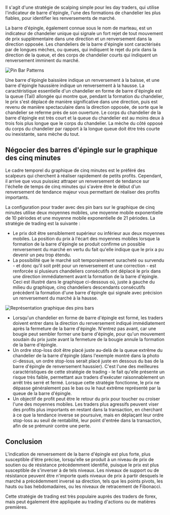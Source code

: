 Il s'agit d'une stratégie de scalping simple pour les day traders, qui utilise l'indicateur de barre d'épingle, l'une des formations de chandelier les plus fiables, pour identifier les renversements de marché.

La barre d'épingle, également connue sous le nom de marteau, est un indicateur de chandelier unique qui signale un fort rejet de tout mouvement de prix supplémentaire dans une direction et un renversement dans la direction opposée. Les chandeliers de la barre d'épingle sont caractérisés par de longues mèches, ou queues, qui indiquent le rejet du prix dans la direction de la queue, et des corps de chandelier courts qui indiquent un renversement imminent du marché.

![Pin Bar Patterns](https://raw.githubusercontent.com/Microleadoff/content/master/lang/fr/courses/Ing%C3%A9nierie/Blockchain/Trading/0400%20-%20Strat%C3%A9gie%20de%20scalping%20%C3%A0%20la%20barre%20d'%C3%A9pingle%20pour%20les%20Day%20Traders/images/image2.jpg)

Une barre d'épingle baissière indique un renversement à la baisse, et une barre d'épingle haussière indique un renversement à la hausse. La caractéristique essentielle d'un chandelier en forme de barre d'épingle est la queue (Tail) allongée qui montre que, pendant la formation du chandelier, le prix s'est déplacé de manière significative dans une direction, puis est revenu de manière spectaculaire dans la direction opposée, de sorte que le chandelier se referme près de son ouverture. Le corps du chandelier de la barre d'épingle est très court et la queue du chandelier est au moins deux à trois fois plus longue que le corps du chandelier. La mèche du côté opposé du corps du chandelier par rapport à la longue queue doit être très courte ou inexistante, sans mèche du tout.

## Négocier des barres d'épingle sur le graphique des cinq minutes

Le cadre temporel du graphique de cinq minutes est le préféré des scalpeurs qui cherchent à réaliser rapidement de petits profits. Cependant, il arrive que vous puissiez attraper un renversement de tendance sur l'échelle de temps de cinq minutes qui s'avère être le début d'un renversement de tendance majeur vous permettant de réaliser des profits importants.

La configuration pour trader avec des pin bars sur le graphique de cinq minutes utilise deux moyennes mobiles, une moyenne mobile exponentielle de 10 périodes et une moyenne mobile exponentielle de 21 périodes. La stratégie de trading est la suivante :

- Le prix doit être sensiblement supérieur ou inférieur aux deux moyennes mobiles. La position du prix à l'écart des moyennes mobiles lorsque la formation de la barre d'épingle se produit confirme un possible renversement du marché en vertu du fait qu'elle indique que le prix a pu devenir un peu trop étendu.
- La possibilité que le marché soit temporairement suracheté ou survendu - et donc qu'il soit prêt pour un renversement et une correction - est renforcée si plusieurs chandeliers consécutifs ont déplacé le prix dans une direction immédiatement avant la formation de la barre d'épingle. Ceci est illustré dans le graphique ci-dessous où, juste à gauche du milieu du graphique, cinq chandeliers descendants consécutifs précèdent la formation d'une barre d'épingle qui signale avec précision un renversement du marché à la hausse.

![Représentation graphique des pins bars](https://raw.githubusercontent.com/Microleadoff/content/master/lang/fr/courses/Ing%C3%A9nierie/Blockchain/Trading/0400%20-%20Strat%C3%A9gie%20de%20scalping%20%C3%A0%20la%20barre%20d'%C3%A9pingle%20pour%20les%20Day%20Traders/images/image1.jpg)

- Lorsqu'un chandelier en forme de barre d'épingle est formé, les traders doivent entrer dans la direction du renversement indiqué immédiatement après la fermeture de la barre d'épingle. N'entrez pas avant, car une bougie peut sembler former une barre d'épingle, pour qu'un mouvement soudain du prix juste avant la fermeture de la bougie annule la formation de la barre d'épingle.
- Un ordre stop-loss doit être placé juste au-delà de la queue extrême du chandelier de la barre d'épingle (dans l'exemple montré dans la photo ci-dessus, un ordre stop-loss serait placé juste en dessous du bas de la barre d'épingle de renversement haussier). C'est l'une des meilleures caractéristiques de cette stratégie de trading - le fait qu'elle présente un risque très faible, permettant aux traders d'exécuter raisonnablement un arrêt très serré et fermé. Lorsque cette stratégie fonctionne, le prix ne dépasse généralement pas le bas ou le haut extrême représenté par la queue de la barre d'épingle.
- Un objectif de profit peut être le retour du prix pour toucher ou croiser l'une des moyennes mobiles. Les traders plus agressifs peuvent viser des profits plus importants en restant dans la transaction, en cherchant à ce que la tendance inverse se poursuive, mais en déplaçant leur ordre stop-loss au seuil de rentabilité, leur point d'entrée dans la transaction, afin de se prémunir contre une perte.

## Conclusion

L'indication de renversement de la barre d'épingle est plus forte, plus susceptible d'être précise, lorsqu'elle se produit à un niveau de prix de soutien ou de résistance précédemment identifié, puisque le prix est plus susceptible de s'inverser à de tels niveaux. Les niveaux de support ou de résistance peuvent être n'importe quels niveaux de prix à partir desquels le marché a précédemment inversé sa direction, tels que les points pivots, les hauts ou bas hebdomadaires, ou les niveaux de retracement de Fibonacci.

Cette stratégie de trading est très populaire auprès des traders de forex, mais peut également être appliquée au trading d'actions ou de matières premières.